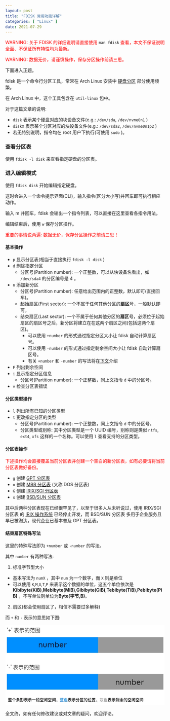 ```yaml
---
layout: post
title: "FDISK 常用功能详解"
categories: [ "Linux" ]
date: 2021-07-29
---
```


<div style="color:red">
    <p>WARNING: 关于 FDISK 的详细说明请直接使用 <code style="color:black" class="highlighter-rouge language-plaintext">man fdisk</code> 查看，本文不保证说明全面、不保证所有特性均为最新。</p>
    <p>WARNING: 数据无价，请谨慎操作，保存分区操作前请三思。</p>
</div>

下面进入正题。

fdisk 是一个命令行分区工具，常常在 Arch Linux 安装中 [硬盘分区](/linux/arch-inst#硬盘分区) 部分使用频繁。

在 Arch Linux 中，这个工具包含在 `util-linux` 包中。

对于这篇文章的说明:
- `disk` 表示某个硬盘对应的块设备文件(e.g.: `/dev/sda`, `/dev/nvme0n1` )
- `diskX` 表示某个分区对应的块设备文件(e.g.: `/dev/sda2`, `/dev/nvme0n1p2` )
- 若无特别说明，指令均在 root 用户下执行(可使用 `sudo` )。

### 查看分区表

使用 `fdisk -l disk` 来查看指定硬盘的分区表。

### 进入编辑模式

使用 `fdisk disk` 开始编辑指定硬盘。

这时会进入一个命令提示界面(CLI)，输入指令(区分大小写)并回车即可执行相应动作。

输入 m 并回车，fdisk 会输出一个指令列表，可以直接在这里查看各指令用法。

编辑结束后，使用 `w` 保存分区操作。

<p><font color="red">重要的事情说两遍: 数据无价，保存分区操作之前请三思！</font></p>

#### 基本操作

- `p` 显示分区表(相当于直接执行 `fdisk -l disk` )
- `d` 删除指定分区
  - 分区号(Partition number): 一个正整数，可以从块设备名看出，如 `/dev/sda4` 的分区编号是 4 。
- `n` 添加新分区
  - 分区号(Partition number): 任意给出范围内的正整数，默认即可(直接回车)。
  - 起始扇区(First sector): 一个不属于任何其他分区的**扇区**号，一般默认即可。
  - 结束扇区(Last sector): 一个不属于任何其他分区的**扇区**号，必须位于起始扇区的扇区号之后，新分区将建立在在这两个扇区之间(包括这两个扇区)。
    - 可以使用 `+number` 的形式通过指定分区大小让 fdisk 自动计算扇区号。
    - 可以使用 `-number` 的形式通过指定剩余空间大小让 fdisk 自动计算扇区号。
    - 有关 `+number` 和 `-number` 的写法将在[下文](#结束扇区特殊写法)介绍
- `F` 列出剩余空间
- `i` 显示指定分区信息
  - 分区号(Partition number): 一个正整数，同上文指令 `d` 中的分区号。
- `v` 检查分区表错误

#### 分区类型操作

- `l` 列出所有已知的分区类型
- `t` 更改指定分区的类型
  - 分区号(Partition number): 一个正整数，同上文指令 `d` 中的分区号。
  - 分区类型或别称: 其中分区类型是一个 UUID 编号，别称则是类似 `ntfs`, `ext4`, `xfs` 这样的一个名称。可以使用 `l` 查看支持的分区类型。

#### 分区表操作

<p><font color="red">下述操作均会直接覆盖当前分区表并创建一个空白的新分区表，如有必要请将当前分区表做好备份。</font></p>

- `g` 创建 [GPT 分区表](https://zh.wikipedia.org/wiki/GUID%E7%A3%81%E7%A2%9F%E5%88%86%E5%89%B2%E8%A1%A8)
- `o` 创建 [MBR 分区表](https://zh.wikipedia.org/wiki/%E4%B8%BB%E5%BC%95%E5%AF%BC%E8%AE%B0%E5%BD%95) (又称 DOS 分区表)
- `G` 创建 [IRIX/SGI 分区表](https://datacadamia.com/os/linux/disk/partition_table#irixsgi_type)
- `s` 创建 [BSD/SUN 分区表](https://datacadamia.com/os/linux/disk/partition_table#bsdsun_type)

其中后两种分区表现在已经很罕见了，以至于很多人从未听说过，使用 IRIX/SGI 分区表 的 [IRIX 操作系统](https://zh.wikipedia.org/wiki/IRIX) 已经停止开发，而 BSD/SUN 分区表 多用于企业服务且早已被淘汰，现代企业已基本普及 GPT 分区表。

#### 结束扇区特殊写法

这里的特殊写法即为 `+number` 或 `-number` 的写法。

其中 `number` 有两种写法:

1. 标准字节型大小
  - 基本写法为 `numX` ，其中 `num` 为一个数字，而 `X` 则是单位
  - 可以使用 `K`,`M`,`G`,`T`,`P` 来表示这个数据的单位，这五个单位依次是 **Kibibyte(KiB)**,**Mebibyte(MiB)**,**Gibibyte(GiB)**,**Tebibyte(TiB)**,**Pebibyte(PiB)** ，不写单位则单位为**Byte(字节,B)**。
2. 扇区(都会使用扇区了，相信不需要过多解释)

而 `+` 和 `-` 表示的意思如下图:

![Number detail](/r/pic/ITC_FDISK_NUMBER_DETAIL.webp)

全文终，如有任何修改建议或对文章的疑问，欢迎评论。
